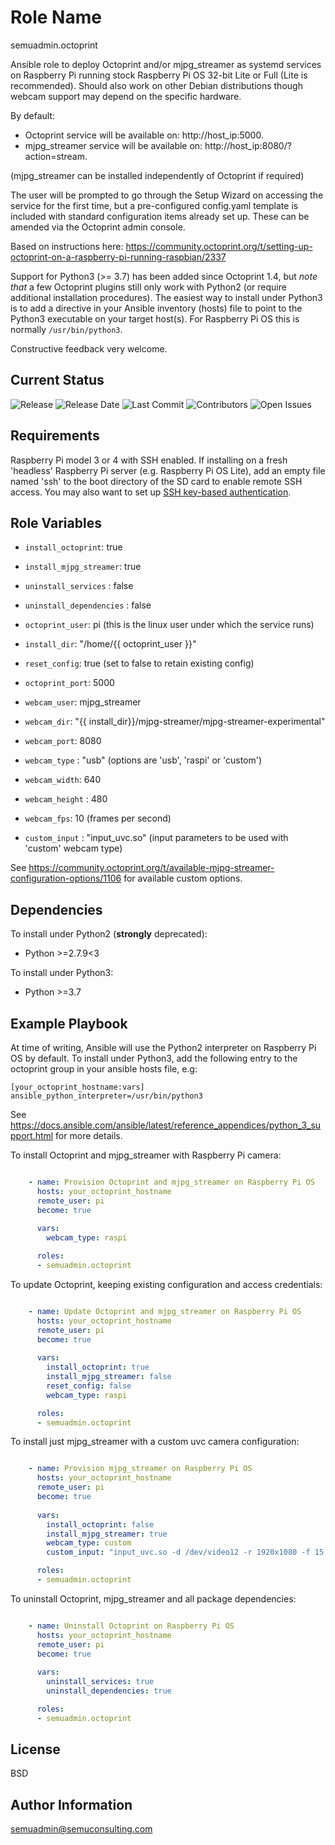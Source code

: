 Role Name
=========

semuadmin.octoprint

Ansible role to deploy Octoprint and/or mjpg_streamer as systemd services on Raspberry Pi
running stock Raspberry Pi OS 32-bit Lite or Full (Lite is recommended). Should also work
on other Debian distributions though webcam support may depend on the specific hardware.

By default:
- Octoprint service will be available on: http://host_ip:5000.
- mjpg_streamer service will be available on: http://host_ip:8080/?action=stream.

(mjpg_streamer can be installed independently of Octoprint if required)

The user will be prompted to go through the Setup Wizard on accessing the service for the
first time, but a pre-configured config.yaml template is included with standard configuration
items already set up. These can be amended via the Octoprint admin console.

Based on instructions here:
https://community.octoprint.org/t/setting-up-octoprint-on-a-raspberry-pi-running-raspbian/2337

Support for Python3 (>= 3.7) has been added since Octoprint 1.4, but *note that* a few 
Octoprint plugins still only work with Python2 (or require additional installation procedures).
The easiest way to install under Python3 is to add a directive in your Ansible inventory
(hosts) file to point to the Python3 executable on your target host(s). For Raspberry Pi
OS this is normally `/usr/bin/python3`.

Constructive feedback very welcome.

Current Status
--------------

![Release](https://img.shields.io/github/v/release/semuconsulting/ansible_octoprint)
![Release Date](https://img.shields.io/github/release-date/semuconsulting/ansible_octoprint)
![Last Commit](https://img.shields.io/github/last-commit/semuconsulting/ansible_octoprint)
![Contributors](https://img.shields.io/github/contributors/semuconsulting/ansible_octoprint.svg)
![Open Issues](https://img.shields.io/github/issues-raw/semuconsulting/ansible_octoprint)

Requirements
------------

Raspberry Pi model 3 or 4 with SSH enabled. If installing on a fresh 'headless' Raspberry
Pi server (e.g. Raspberry Pi OS Lite), add an empty file named 'ssh' to the boot directory 
of the SD card to enable remote SSH access. You may also want to set up [SSH key-based
authentication](https://www.raspberrypi.org/documentation/remote-access/ssh/passwordless.md).

Role Variables
--------------

- `install_octoprint`: true
- `install_mjpg_streamer`: true
- `uninstall_services` : false
- `uninstall_dependencies` : false
- `octoprint_user`: pi (this is the linux user under which the service runs)
- `install_dir`: "/home/{{ octoprint_user }}"
- `reset_config`: true (set to false to retain existing config)
- `octoprint_port`: 5000

- `webcam_user`: mjpg_streamer
- `webcam_dir`: "{{ install_dir}}/mjpg-streamer/mjpg-streamer-experimental"
- `webcam_port`: 8080
- `webcam_type` : "usb" (options are 'usb', 'raspi' or 'custom')
- `webcam_width`: 640
- `webcam_height` : 480
- `webcam_fps`: 10 (frames per second)
- `custom_input` : "input_uvc.so" (input parameters to be used with 'custom' webcam type)

See https://community.octoprint.org/t/available-mjpg-streamer-configuration-options/1106
for available custom options.

Dependencies
------------

To install under Python2 (**strongly** deprecated):
- Python >=2.7.9<3

To install under Python3:
- Python >=3.7

Example Playbook
----------------

At time of writing, Ansible will use the Python2 interpreter on Raspberry Pi OS by default.
To install under Python3, add the following entry to the octoprint group in your
ansible hosts file, e.g:

```
[your_octoprint_hostname:vars]
ansible_python_interpreter=/usr/bin/python3
```

See https://docs.ansible.com/ansible/latest/reference_appendices/python_3_support.html 
for more details.


To install Octoprint and mjpg_streamer with Raspberry Pi camera:

```yaml

    - name: Provision Octoprint and mjpg_streamer on Raspberry Pi OS
      hosts: your_octoprint_hostname
      remote_user: pi
      become: true
      
      vars:
        webcam_type: raspi

      roles:
      - semuadmin.octoprint
```

To update Octoprint, keeping existing configuration and access credentials:

```yaml

    - name: Update Octoprint and mjpg_streamer on Raspberry Pi OS
      hosts: your_octoprint_hostname
      remote_user: pi
      become: true
      
      vars:
        install_octoprint: true
        install_mjpg_streamer: false
        reset_config: false
        webcam_type: raspi

      roles:
      - semuadmin.octoprint
```

To install just mjpg_streamer with a custom uvc camera configuration:

```yaml

    - name: Provision mjpg_streamer on Raspberry Pi OS
      hosts: your_octoprint_hostname
      remote_user: pi
      become: true
      
      vars:
        install_octoprint: false
        install_mjpg_streamer: true
        webcam_type: custom
        custom_input: "input_uvc.so -d /dev/video12 -r 1920x1080 -f 15 -q 50"

      roles:
      - semuadmin.octoprint
```

To uninstall Octoprint, mjpg_streamer and all package dependencies:

```yaml

    - name: Uninstall Octoprint on Raspberry Pi OS
      hosts: your_octoprint_hostname
      remote_user: pi
      become: true
      
      vars:
        uninstall_services: true
        uninstall_dependencies: true

      roles:
      - semuadmin.octoprint
```

License
-------

BSD

Author Information
------------------

semuadmin@semuconsulting.com
